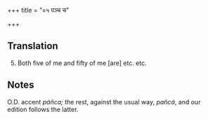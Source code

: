 +++
title = "०५ पञ्च च"

+++
## Translation
5. Both five of me and fifty of me \[are\] etc. etc.

## Notes
O.D. accent *páñca;* the rest, against the usual way, *pañcá*, and our  
edition follows the latter.
